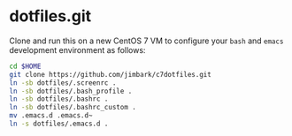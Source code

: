 dotfiles.git
============
Clone and run this on a new CentOS 7 VM to
configure your `bash` and `emacs` development environment as follows:

```sh
cd $HOME
git clone https://github.com/jimbark/c7dotfiles.git
ln -sb dotfiles/.screenrc .
ln -sb dotfiles/.bash_profile .
ln -sb dotfiles/.bashrc .
ln -sb dotfiles/.bashrc_custom .
mv .emacs.d .emacs.d~
ln -s dotfiles/.emacs.d .
```
